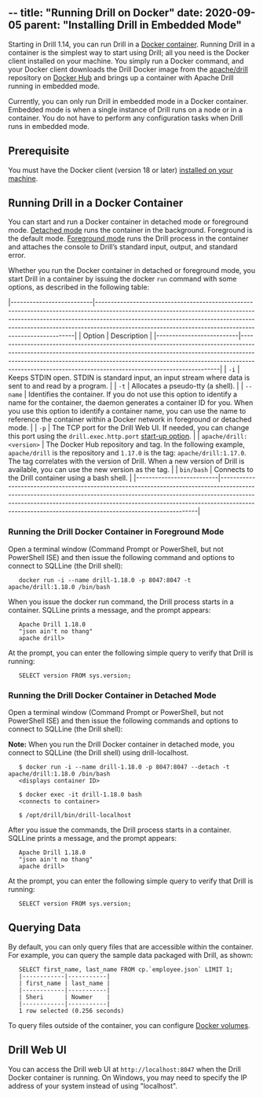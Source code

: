 --
title: "Running Drill on Docker"
date: 2020-09-05
parent: "Installing Drill in Embedded Mode"
---  

Starting in Drill 1.14, you can run Drill in a [Docker container](https://www.docker.com/what-container#/package_software). Running Drill in a container is the simplest way to start using Drill; all you need is the Docker client installed on your machine. You simply run a Docker command, and your Docker client downloads the Drill Docker image from the [apache/drill](https://hub.docker.com/r/apache/drill) repository on [Docker Hub](https://docs.docker.com/docker-hub/) and brings up a container with Apache Drill running in embedded mode.

Currently, you can only run Drill in embedded mode in a Docker container. Embedded mode is when a single instance of Drill runs on a node or in a container. You do not have to perform any configuration tasks when Drill runs in embedded mode.  

## Prerequisite  

You must have the Docker client (version 18 or later) [installed on your machine](https://docs.docker.com/install/).  


## Running Drill in a Docker Container  

You can start and run a Docker container in detached mode or foreground mode. [Detached mode]({{site.baseurl}}/docs/running-drill-on-docker/#running-the-drill-docker-container-in-detached-mode) runs the container in the background. Foreground is the default mode. [Foreground mode]({{site.baseurl}}/docs/running-drill-on-docker/#running-the-drill-docker-container-in-foreground-mode) runs the Drill process in the container and attaches the console to Drill’s standard input, output, and standard error. 

Whether you run the Docker container in detached or foreground mode, you start Drill in a container by issuing the docker `run` command with some options, as described in the following table: 

 
|--------------------------|-----------------------------------------------------------------------------------------------------------------------------------------------------------------------------------------------------------------------------------------------------------------------------------------------------------------|
| Option                   | Description                                                                                                                                                                                                                                                                                                     |
|--------------------------|-----------------------------------------------------------------------------------------------------------------------------------------------------------------------------------------------------------------------------------------------------------------------------------------------------------------|
| `-i`                     | Keeps STDIN open. STDIN is standard input, an input stream where data is sent to and read by a program.                                                                                                                                                                                                         |
| `-t`                     | Allocates a pseudo-tty (a shell).                                                                                                                                                                                                                                                                               |
| `--name`                 | Identifies the container. If you do not use this   option to identify a name for the container, the daemon generates a container ID for you. When you use this option to identify a container name,   you can use the name to reference the container within a Docker network in   foreground or detached mode. |
| `-p`                     | The TCP port for the Drill Web UI. If needed, you can   change this port using the `drill.exec.http.port` [start-up option]({{site.baseurl}}/docs/start-up-options/).                                                                                                                                           |
| `apache/drill:<version>` | The Docker Hub repository and tag. In the following   example, `apache/drill` is   the repository and `1.17.0`   is the tag:     `apache/drill:1.17.0`.     The tag correlates with the version of Drill. When a new version of Drill   is available, you can use the new version as the tag.                   |
| `bin/bash`               | Connects to the Drill container using a bash shell.                                                                                                                                                                                                                                                             |
|--------------------------|-----------------------------------------------------------------------------------------------------------------------------------------------------------------------------------------------------------------------------------------------------------------------------------------------------------------|

### Running the Drill Docker Container in Foreground Mode  

Open a terminal window (Command Prompt or PowerShell, but not PowerShell ISE) and then issue the following command and options to connect to SQLLine (the Drill shell):   

       docker run -i --name drill-1.18.0 -p 8047:8047 -t apache/drill:1.18.0 /bin/bash

When you issue the docker run command, the Drill process starts in a container. SQLLine prints a message, and the prompt appears:  

       Apache Drill 1.18.0
       "json ain't no thang"
       apache drill>

At the prompt, you can enter the following simple query to verify that Drill is running:  

       SELECT version FROM sys.version;  

### Running the Drill Docker Container in Detached Mode  

Open a terminal window (Command Prompt or PowerShell, but not PowerShell ISE) and then issue the following commands and options to connect to SQLLine (the Drill shell):  

**Note:** When you run the Drill Docker container in detached mode, you connect to SQLLine (the Drill shell) using drill-localhost.  

       $ docker run -i --name drill-1.18.0 -p 8047:8047 --detach -t apache/drill:1.18.0 /bin/bash
       <displays container ID>

       $ docker exec -it drill-1.18.0 bash
       <connects to container>

       $ /opt/drill/bin/drill-localhost  

After you issue the commands, the Drill process starts in a container. SQLLine prints a message, and the prompt appears:  

       Apache Drill 1.18.0
       "json ain't no thang"
       apache drill>

At the prompt, you can enter the following simple query to verify that Drill is running:  

       SELECT version FROM sys.version;  

## Querying Data  

By default, you can only query files that are accessible within the container. For example, you can query the sample data packaged with Drill, as shown:  

       SELECT first_name, last_name FROM cp.`employee.json` LIMIT 1;
       |------------|-----------|
       | first_name | last_name |
       |------------|-----------|
       | Sheri      | Nowmer    |
       |------------|-----------|
       1 row selected (0.256 seconds)  

To query files outside of the container, you can configure [Docker volumes](https://docs.docker.com/storage/volumes/#start-a-service-with-volumes).  

## Drill Web UI  

You can access the Drill web UI at `http://localhost:8047` when the Drill Docker container is running. On Windows, you may need to specify the IP address of your system instead of using "localhost".

